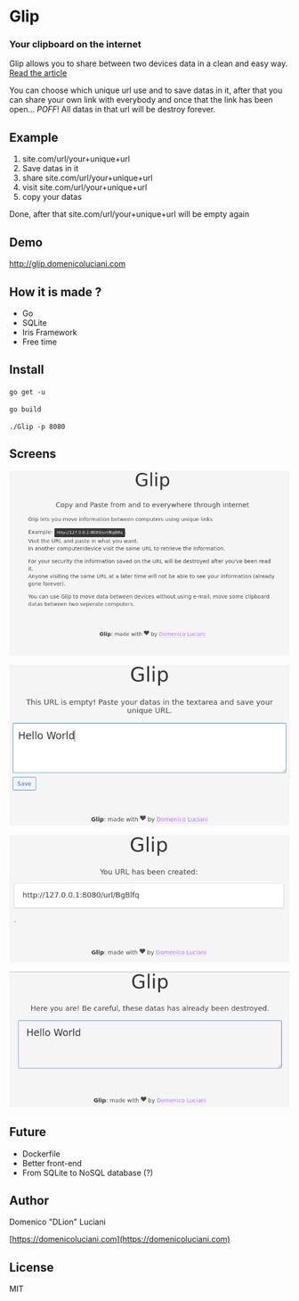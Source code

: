 # Glip

### Your clipboard on the internet

Glip allows you to share between two devices data in a clean and easy way. [Read the article](https://domenicoluciani.com/2016/12/05/glip.html)

You can choose which unique url use and to save datas in it, after that you can share your own link with everybody and once that the link has been open... *POFF*! All datas in that url will be destroy forever.

## Example

1. site.com/url/your+unique+url
2. Save datas in it 
3. share site.com/url/your+unique+url
4. visit site.com/url/your+unique+url
5. copy your datas

Done, after that site.com/url/your+unique+url will be empty again

## Demo

http://glip.domenicoluciani.com

## How it is made ?

* Go
* SQLite
* Iris Framework
* Free time

## Install

`go get -u`

`go build`

`./Glip -p 8080`

## Screens

![screen1](screen1.png)

![screen2](screen2.png)

![screen3](screen3.png)

![screen4](screen4.png)

## Future

* Dockerfile
* Better front-end
* From SQLite to NoSQL database (?)

## Author

Domenico "DLion" Luciani

[https://domenicoluciani.com](https://domenicoluciani.com)

## License
MIT
